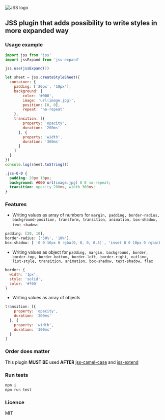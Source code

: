 ![JSS logo](https://avatars1.githubusercontent.com/u/9503099?v=3&s=60)

## JSS plugin that adds possibility to write styles in more expanded way

### Usage example
```javascript
import jss from 'jss'
import jssExpand from 'jss-expand'

jss.use(jssExpand())

let sheet = jss.createStyleSheet({
  container: {
    padding: ['20px', '10px'],
    background: {
        color: '#000',
        image: 'url(image.jpg)',
        position: [0, 0],
        repeat: 'no-repeat'
    },
    transition: [{
        property: 'opacity',
        duration: '200ms'
      }, {
        property: 'width',
        duration: '300ms'
      }
    ]
  }
})
console.log(sheet.toString())
```
```css
.jss-0-0 {
  padding: 20px 10px;
  background: #000 url(image.jpg) 0 0 no-repeat;
  transition: opacity 200ms, width 300ms;
}
```
### Features
- Writing values as array of numbers for `margin, padding, border-radius, background-position, transform, transition, animation, box-shadow, text-shadow`:
```javascript
padding: [20, 10],
border-radius: ['50%', '10%'],
box-shadow: [ '0 0 10px 0 rgba(0, 0, 0, 0.5)', 'inset 0 0 10px 0 rgba(0, 0, 0, 0.5)']
```
- Writing values as object for `padding, margin, background, border, border-top, border-bottom, border-left, border-right, outline, list-style, transition, animation, box-shadow, text-shadow, flex`
```javascript
border: {
  width: '1px',
  style: 'solid',
  color: '#f00'
}
```
- Writing values as array of objects
```javascript
transition: [{
    property: 'opacity',
    duration: '200ms'
  }, {
    property: 'width',
    duration: '300ms'
  }
]
```

### Order does matter
This plugin **MUST BE** used **AFTER** [jss-camel-case](https://github.com/jsstyles/jss-camel-case) and [jss-extend](https://github.com/jsstyles/jss-extend)


### Run tests
```bash
npm i
npm run test
```
### Licence
MIT
